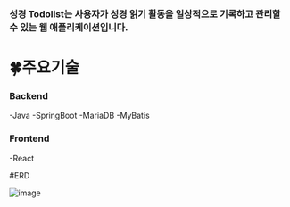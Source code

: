 ### 성경 Todolist는 사용자가 성경 읽기 활동을 일상적으로 기록하고 관리할 수 있는 웹 애플리케이션입니다. 
<h1>🍀주요기술</h1>

### Backend
  -Java
  -SpringBoot
  -MariaDB
  -MyBatis

### Frontend
  -React
  
#ERD

![image](https://github.com/user-attachments/assets/46cd6c30-78e5-422d-b8e9-24458660636e)
